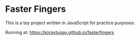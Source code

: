 # Faster Fingers

This is a toy project written in JavaScript for practice purposes.

Running at: https://koraytugay.github.io/fasterfingers
